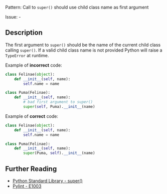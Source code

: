 Pattern: Call to `super()` should use child class name as first argument

Issue: -

## Description

The first argument to `super()` should be the name of the current child class calling `super()`. If a valid child class name is not provided Python will raise a `TypeError` at runtime.


Example of **incorrect** code:

```python
class Felinae(object):
    def __init__(self, name):
        self.name = name

class Puma(Felinae):
    def __init__(self, name):
        # bad first argument to super()
        super(self, Puma).__init__(name) 
```

Example of **correct** code:

```python
class Felinae(object):
    def __init__(self, name):
        self.name = name

class Puma(Felinae):
    def __init__(self, name):
        super(Puma, self).__init__(name) 
```

## Further Reading

* [Python Standard Library - super()](https://docs.python.org/2/library/functions.html#super)
* [Pylint - E1003](http://pylint-messages.wikidot.com/messages:e1003)
